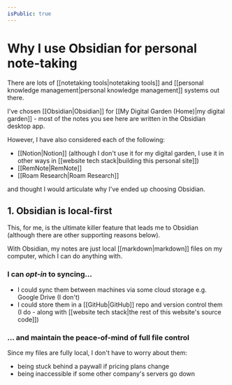 ```yaml
---
isPublic: true
---
```


# Why I use Obsidian for personal note-taking

There are lots of [[notetaking tools|notetaking tools]] and [[personal knowledge management|personal knowledge management]] systems out there.

I've chosen [[Obsidian|Obsidian]] for [[My Digital Garden (Home)|my digital garden]] - most of the notes you see here are written in the Obsidian desktop app.

However, I have also considered each of the following:
- [[Notion|Notion]] (although I don't use it for my digital garden, I use it in other ways in [[website tech stack|building this personal site]])
- [[RemNote|RemNote]]
- [[Roam Research|Roam Research]]

and thought I would articulate why I've ended up choosing Obsidian.

## 1. Obsidian is local-first

This, for me, is the ultimate killer feature that leads me to Obsidian (although there are other supporting reasons below).

With Obsidian, my notes are just local [[markdown|markdown]] files on my computer, which I can do anything with.

### I can *opt-in* to syncing...
- I could sync them between machines via some cloud storage e.g. Google Drive (I don't)
- I could store them in a [[GitHub|GitHub]] repo and version control them (I do - along with [[website tech stack|the rest of this website's source code]])

### ... and maintain the peace-of-mind of full file control
Since my files are fully local, I don't have to worry about them:
- being stuck behind a paywall if pricing plans change
- being inaccessible if some other company's servers go down



